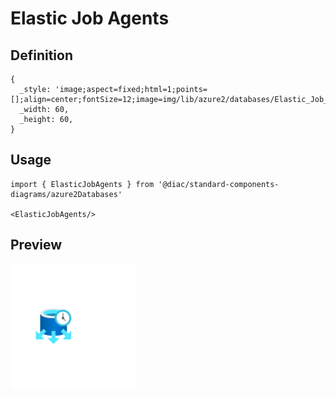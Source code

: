 # Elastic Job Agents

## Definition

```
{
  _style: 'image;aspect=fixed;html=1;points=[];align=center;fontSize=12;image=img/lib/azure2/databases/Elastic_Job_Agents.svg;strokeColor=none;',
  _width: 60,
  _height: 60,
}
```

## Usage

```
import { ElasticJobAgents } from '@diac/standard-components-diagrams/azure2Databases'

<ElasticJobAgents/>
```

## Preview

<img src="./elastic-job-agents.png" width="200"/>
